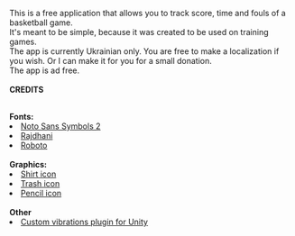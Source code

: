 This is a free application that allows you to track score, time and fouls of a basketball game.<br>
It's meant to be simple, because it was created to be used on training games.<br>
The app is currently Ukrainian only. You are free to make a localization if you wish. Or I can make it for you for a small donation.<br>
The app is ad free.<br>
<br>
<b>CREDITS</b>

<br>
<b>Fonts:</b>
<li><a href="https://fonts.google.com/noto/specimen/Noto+Sans+Symbols+2">Noto Sans Symbols 2</a></li>
<li><a href="https://fonts.google.com/specimen/Rajdhani">Rajdhani</a></li>
<li><a href="https://fonts.google.com/specimen/Roboto">Roboto</a></li>
<br>
<b>Graphics:</b>
<li><a href="https://www.flaticon.com/free-icon/singlet_4182529">Shirt icon</a></li>
<li><a href="https://www.flaticon.com/free-icon/delete_3405244">Trash icon</a></li>
<li><a href="https://www.flaticon.com/free-icon/pencil_6177842">Pencil icon</a></li>
<br>
<b>Other</b>
<li><a href="https://github.com/BenoitFreslon/Vibration">Custom vibrations plugin for Unity</a></li>
